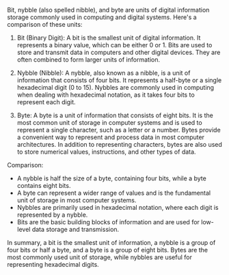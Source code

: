 Bit, nybble (also spelled nibble), and byte are units of digital information storage commonly used in computing and digital systems. Here's a comparison of these units:

1. Bit (Binary Digit):
A bit is the smallest unit of digital information. It represents a binary value, which can be either 0 or 1. Bits are used to store and transmit data in computers and other digital devices. They are often combined to form larger units of information.

2. Nybble (Nibble):
A nybble, also known as a nibble, is a unit of information that consists of four bits. It represents a half-byte or a single hexadecimal digit (0 to 15). Nybbles are commonly used in computing when dealing with hexadecimal notation, as it takes four bits to represent each digit.

3. Byte:
A byte is a unit of information that consists of eight bits. It is the most common unit of storage in computer systems and is used to represent a single character, such as a letter or a number. Bytes provide a convenient way to represent and process data in most computer architectures. In addition to representing characters, bytes are also used to store numerical values, instructions, and other types of data.

Comparison:
- A nybble is half the size of a byte, containing four bits, while a byte contains eight bits.
- A byte can represent a wider range of values and is the fundamental unit of storage in most computer systems.
- Nybbles are primarily used in hexadecimal notation, where each digit is represented by a nybble.
- Bits are the basic building blocks of information and are used for low-level data storage and transmission.

In summary, a bit is the smallest unit of information, a nybble is a group of four bits or half a byte, and a byte is a group of eight bits. Bytes are the most commonly used unit of storage, while nybbles are useful for representing hexadecimal digits.